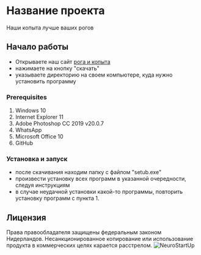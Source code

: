 # Название проекта
Наши копыта лучше ваших рогов
## Начало работы
* Открываете наш сайт [рога и копыта](https://roga_i_kopita)
* нажимаете на кнопку "скачать"
* указываете директорию на своем компьютере, куда нужно установить программу
### Prerequisites
1. Windows 10
1. Internet Explorer 11
1. Adobe Photoshop CC 2019 v20.0.7 
1. WhatsApp
1. Microsoft Office 10
1. GitHub
### Установка и запуск
- после скачивания находим папку с файлом "setub.exe"
- произвести установку всех программ в указанной очередности, следуя инструкциям
- в случае неудачной установки какой-то программы, повторить установку программ с пункта 1.
## Лицензия
Права правообладателя защищены федеральным законом Нидерландов. Несанкционированное копирование или использование продукта в коммерческих целях карается расстрелом.
![NeuroStartUp](https://camo.githubusercontent.com/c6727c717cad1e4820481abb87524f90782445c5/68747470733a2f2f692e696d6775722e636f6d2f495a4f525769492e706e67)
